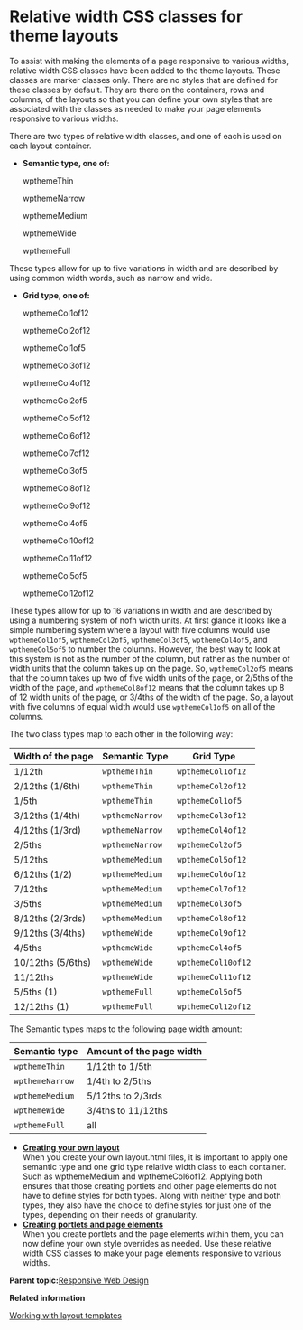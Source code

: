 # Relative width CSS classes for theme layouts

To assist with making the elements of a page responsive to various widths, relative width CSS classes have been added to the theme layouts. These classes are marker classes only. There are no styles that are defined for these classes by default. They are there on the containers, rows and columns, of the layouts so that you can define your own styles that are associated with the classes as needed to make your page elements responsive to various widths.

There are two types of relative width classes, and one of each is used on each layout container.

-   **Semantic type, one of:**

    wpthemeThin

    wpthemeNarrow

    wpthemeMedium

    wpthemeWide

    wpthemeFull


These types allow for up to five variations in width and are described by using common width words, such as narrow and wide.

-   **Grid type, one of:**

    wpthemeCol1of12

    wpthemeCol2of12

    wpthemeCol1of5

    wpthemeCol3of12

    wpthemeCol4of12

    wpthemeCol2of5

    wpthemeCol5of12

    wpthemeCol6of12

    wpthemeCol7of12

    wpthemeCol3of5

    wpthemeCol8of12

    wpthemeCol9of12

    wpthemeCol4of5

    wpthemeCol10of12

    wpthemeCol11of12

    wpthemeCol5of5

    wpthemeCol12of12


These types allow for up to 16 variations in width and are described by using a numbering system of nofn width units. At first glance it looks like a simple numbering system where a layout with five columns would use `wpthemeCol1of5`, `wpthemeCol2of5`, `wpthemeCol3of5`, `wpthemeCol4of5`, and `wpthemeCol5of5` to number the columns. However, the best way to look at this system is not as the number of the column, but rather as the number of width units that the column takes up on the page. So, `wpthemeCol2of5` means that the column takes up two of five width units of the page, or 2/5ths of the width of the page, and `wpthemeCol8of12` means that the column takes up 8 of 12 width units of the page, or 3/4ths of the width of the page. So, a layout with five columns of equal width would use `wpthemeCol1of5` on all of the columns.

The two class types map to each other in the following way:

|Width of the page|Semantic Type|Grid Type|
|-----------------|-------------|---------|
|1/12th|`wpthemeThin`|`wpthemeCol1of12`|
|2/12ths \(1/6th\)|`wpthemeThin`|`wpthemeCol2of12`|
|1/5th|`wpthemeThin`|`wpthemeCol1of5`|
|3/12ths \(1/4th\)|`wpthemeNarrow`|`wpthemeCol3of12`|
|4/12ths \(1/3rd\)|`wpthemeNarrow`|`wpthemeCol4of12`|
|2/5ths|`wpthemeNarrow`|`wpthemeCol2of5`|
|5/12ths|`wpthemeMedium`|`wpthemeCol5of12`|
|6/12ths \(1/2\)|`wpthemeMedium`|`wpthemeCol6of12`|
|7/12ths|`wpthemeMedium`|`wpthemeCol7of12`|
|3/5ths|`wpthemeMedium`|`wpthemeCol3of5`|
|8/12ths \(2/3rds\)|`wpthemeMedium`|`wpthemeCol8of12`|
|9/12ths \(3/4ths\)|`wpthemeWide`|`wpthemeCol9of12`|
|4/5ths|`wpthemeWide`|`wpthemeCol4of5`|
|10/12ths \(5/6ths\)|`wpthemeWide`|`wpthemeCol10of12`|
|11/12ths|`wpthemeWide`|`wpthemeCol11of12`|
|5/5ths \(1\)|`wpthemeFull`|`wpthemeCol5of5`|
|12/12ths \(1\)|`wpthemeFull`|`wpthemeCol12of12`|

The Semantic types maps to the following page width amount:

|Semantic type|Amount of the page width|
|-------------|------------------------|
|`wpthemeThin`|1/12th to 1/5th|
|`wpthemeNarrow`|1/4th to 2/5ths|
|`wpthemeMedium`|5/12ths to 2/3rds|
|`wpthemeWide`|3/4ths to 11/12ths|
|`wpthemeFull`|all|

-   **[Creating your own layout](../rwd/rwd_relwidth_layouts.md)**  
When you create your own layout.html files, it is important to apply one semantic type and one grid type relative width class to each container. Such as wpthemeMedium and wpthemeCol6of12. Applying both ensures that those creating portlets and other page elements do not have to define styles for both types. Along with neither type and both types, they also have the choice to define styles for just one of the types, depending on their needs of granularity.
-   **[Creating portlets and page elements](../rwd/rwd_relwidth_elements.md)**  
When you create portlets and the page elements within them, you can now define your own style overrides as needed. Use these relative width CSS classes to make your page elements responsive to various widths.

**Parent topic:**[Responsive Web Design](../rwd/rwd_intro.md)

**Related information**  


[Working with layout templates](../dev-theme/themeopt_cust_layouttemp.md)


